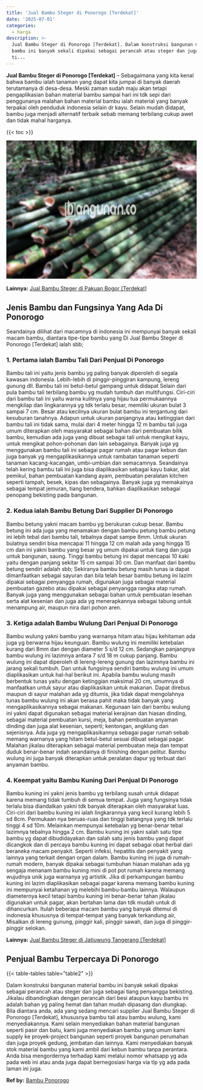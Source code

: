 ```yaml
---
title: 'Jual Bambu Steger di Ponorogo [Terdekat]'
date: '2025-07-01'
categories:
  - harga
description: >-
  Jual Bambu Steger di Ponorogo [Terdekat]. Dalam konstruksi bangunan material
  bambu ini banyak sekali dipakai sebagai perancah atau steger dan juga sebagai
  ti...
---
```


**Jual Bambu Steger di Ponorogo \[Terdekat\]** – Sebagaimana yang kita kenal bahwa bambu ialah tanaman yang dapat kita jumpai di banyak daerah terutamanya di desa-desa. Meski zaman sudah maju akan tetapi pengaplikasian bahan material bambu sampai hari ini tdk sepi dari penggunanya malahan bahan material bambu ialah material yang banyak terpakai oleh penduduk indonesia selain dr kayu. Selain mudah didapat, bambu juga menjadi alternatif terbaik sebab memang terbilang cukup awet dan tidak mahal harganya.

{{< toc >}}

![Jual Bambu Steger di Ponorogo [Terdekat]](/images/jual-bambu-tali-39.png)

**Lainnya:** [Jual Bambu Steger di Pakuan Bogor \[Terdekat\]](https://bambu.bangunan.co/jual-bambu-steger-di-pakuan-bogor-terdekat/)

## Jenis Bambu dan Fungsinya Yang Ada Di Ponorogo

Seandainya dilihat dari macamnya di indonesia ini mempunyai banyak sekali macam bambu, diantara tipe-tipe bambu yang Di Jual Bambu Steger di Ponorogo \[Terdekat\] ialah sbb;

### 1\. Pertama ialah Bambu Tali Dari Penjual Di Ponorogo

Bambu tali ini yaitu jenis bambu yg paling banyak diperoleh di segala kawasan indonesia. Lebih-lebih di pinggir-pinggiran kampung, lereng gunung dll. Bambu tali ini betul-betul gampang untuk didapat Selain dari pula bambu tali terbilang bambu yg mudah tumbuh dan multifungsi. Ciri-ciri dari bambu tali ini yaitu warna kulitnya yang hijau tua permukaannya mengkilap dan lingkarannya yg tdk terlalu besar, memiliki ukuran bulat 3 sampai 7 cm. Besar atau kecilnya ukuran bulat bambu ini tergantung dari kesuburan tanahnya. Adapun untuk ukuran panjangnya atau ketinggian dari bambu tali ini tidak sama, mulai dari 4 meter hingga 12 m bambu tali juga umum diterapkan oleh masyarakat sebagai bahan dari pembuatan bilik bambu, kemudian ada juga yang dibuat sebagai tali untuk mengikat kayu, untuk mengikat pohon-pohonan dan lain sebagainya. Banyak juga yg menggunakan bambu tali ini sebagai pagar rumah atau pagar kebun dan juga banyak yg mengaplikasikannya untuk rambatan tanaman seperti tanaman kacang-kacangan, umbi-umbian dan semacamnya. Seandainya telah kering bambu tali ini juga bisa diaplikasikan sebagai kayu bakar, alat pemikul, bahan pembuatan kandang ayam, pembuatan peralatan kitchen seperti tampah, besek, kipas dan sebagainya. Banyak juga yg memakainya sebagai tempat jemuran, tiang bendera, bahkan diaplikasikan sebagai penopang bekisting pada bangunan.

### 2\. Kedua ialah Bambu Betung Dari Supplier Di Ponorogo

Bambu betung yakni macam bambu yg berukuran cukup besar. Bambu betung ini ada juga yang menamakan dengan bambu petung bambu petung ini lebih tebal dari bambu tali, tebalnya dapat sampe 8mm. Untuk ukuran bulatnya sendiri bisa mencapai 11 hingga 12 cm malah ada yang hingga 15 cm dan ini yakni bambu yang besar yg umum dipakai untuk tiang dan juga untuk bangunan, saung. Tinggi bambu betung ini dapat mencapai 10 kaki yaitu dengan panjang sekitar 15 cm sampai 30 cm. Dan manfaat dari bambu betung sendiri adalah sbb; Sekiranya bambu betung masih tunas ia dapat dimanfaatkan sebagai sayuran dan bila telah besar bambu betung ini lazim dipakai sebagai penyangga rumah, digunakan juga sebagai material pembuatan gazebo atau dipakai sebagai penyangga rangka atap rumah. Banyak juga yang menggunakan sebagai bahan untuk pembuatan lesehan serta alat kesenian dan juga ada yg menerapkannya sebagai tabung untuk menampung air, maupun nira dari pohon aren.

### 3\. Ketiga adalah Bambu Wulung Dari Penjual Di Ponorogo

Bambu wulung yakni bambu yang warnanya hitam atau hijau kehitaman ada juga yg berwarna hijau keunguan. Bambu wulung ini memiliki ketebalan kurang dari 8mm dan dengan diameter 5 s/d 12 cm. Sedangkan panjangnya bambu wulung ini lazimnya antara 7 s/d 18 m cukup panjang. Bambu wulung ini dapat diperoleh di lereng-lereng gunung dan lazimnya bambu ini jarang sekali tumbuh. Dan untuk fungsinya sendiri bambu wulung ini umum diaplikasikan untuk hal-hal berikut ini. Apabila bambu wulung masih berbentuk tunas yaitu dengan ketinggian maksimal 20 cm, umumnya di manfaatkan untuk sayur atau diaplikasikan untuk makanan. Dapat direbus maupun di sayur malahan ada yg ditumis, jika tidak dapat mengolahnya tunas bambu wulung ini akan berasa pahit maka tidak banyak yang mengaplikasikannya sebagai makanan. Kegunaan lain dari bambu wulung ini yakni dapat digunakan sebagai material kerajinan dan hiasan dinding, sebagai material pembuatan kursi, meja, bahan pembuatan anyaman dinding dan juga alat kesenian, seperti; kentongan, angklung dan sejenisnya. Ada juga yg mengaplikasikannya sebagai pagar rumah sebab memang warnanya yang hitam betul-betul sesuai dibuat sebagai pagar. Malahan jikalau diterapkan sebagai material pembuatan meja dan tempat duduk benar-benar indah seandainya di finishing dengan pelitur. Bambu wulung ini juga banyak diterapkan untuk peralatan dapur yg terbuat dari anyaman bambu.

### 4\. Keempat yaitu Bambu Kuning Dari Penjual Di Ponorogo

Bambu kuning ini yakni jenis bambu yg terbilang susah untuk didapat karena memang tidak tumbuh di semua tempat. Juga yang fungsinya tidak terlalu bisa diandalkan yakni tdk banyak diterapkan oleh masyarakat luas. Ciri-ciri dari bambu kuning ini ialah lingkarannya yang kecil kurang lebih 5 sd 8cm. Permukaan nya beruas-ruas dan tinggi batangnya yang tdk terlalu tinggi 4 sd 10m. Melainkan mempunyai ketebalan yg benar-benar tebal lazimnya tebalnya hingga 2 cm. Bambu kuning ini yakni salah satu tipe bambu yg dapat dibudidayakan dan salah satu jenis bambu yang dapat dicangkok dan di percaya bambu kuning ini dapat sebagai obat herbal dari beraneka macam penyakit. Seperti infeksi, hepatitis dan penyakit yang lainnya yang terkait dengan organ dalam. Bambu kuning ini juga di rumah-rumah modern, banyak dipakai sebagai tumbuhan hiasan malahan ada yg sengaja menanam bambu kuning mini di pot pot rumah karena memang wujudnya unik juga warnanya yg artistik. Jika di perkampungan bambu kuning ini lazim diaplikasikan sebagai pagar karena memang bambu kuning ini mempunyai ketahanan yg melebihi bambu-bambu lainnya. Walaupun diameternya kecil tetapi bambu kuning ini benar-benar tahan jikalau digunakan untuk pagar, akan bertahan lama dan tdk mudah untuk di dihancurkan. Itulah beberapa macam bambu yang banyak ditemui di indonesia khususnya di tempat-tempat yang banyak terkandung air, Misalkan di lereng gunung, pinggir kali, pinggir sawah, dan juga di pinggir-pinggir selokan.

**Lainnya:** [Jual Bambu Steger di Jatiuwung Tangerang \[Terdekat\]](https://bambu.bangunan.co/jual-bambu-steger-di-jatiuwung-tangerang-terdekat/)

## Penjual Bambu Terpercaya Di Ponorogo

{{< table-tables table="table2" >}}

Dalam konstruksi bangunan material bambu ini banyak sekali dipakai sebagai perancah atau steger dan juga sebagai tiang penyangga bekisting. Jikalau dibandingkan dengan perancah dari besi ataupun kayu bambu ini adalah bahan yg paling hemat dan tahan mudah dipasang dan diungkap. Bila diantara anda, ada yang sedang mencari supplier Jual Bambu Steger di Ponorogo \[Terdekat\], khususnya bambu tali atau bambu wulung, kami menyediakannya. Kami selain menyediakan bahan material bangunan seperti pasir dan batu, kami juga menyediakan bambu yang umum kami supply ke proyek-project bangunan seperti proyek bangunan perumahan dan juga proyek gedung, jembatan dan lainnya. Kami menyediakan banyak stok material bambu yang kami ambil dari kebun bambu tanpa perantara. Anda bisa mengordernya terhadap kami melalui nomor whatsapp yg ada pada web ini atau anda juga dapat bernegosiasi harga via tlp yg ada pada laman ini juga.

**Ref by:** [Bambu Ponorogo](https://id.wikipedia.org/wiki/Bambu)
